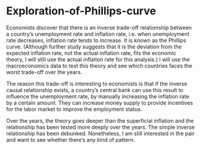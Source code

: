 # Exploration-of-Phillips-curve

Economists discover that there is an inverse trade-off relationship between a country’s unemployment rate and inflation rate, i.e. when unemployment rate decreases, inflation rate tends to increase. It is known as the Phillips curve. (Although further study suggests that it is the deviation from the expected inflation rate, not the actual inflation rate, fits the economic theory, I will still use the actual inflation rate for this analysis.) I will use the macroeconomics data to test this theory and see which countries faces the worst trade-off over the years. 

The reason this trade-off is interesting to economists is that if the inverse causal relationship exists, a country’s central bank can use this result to influence the unemployment rate, by manually increasing the inflation rate by a certain amount. They can increase money supply to provide incentives for the labor market to improve the employment status. 


Over the years, the theory goes deeper than the superficial inflation and the relationship has been tested more deeply over the years. The simple inverse relationship has been debunked. Nonetheless, I am still interested in the pair and want to see whether there’s any kind of pattern.
